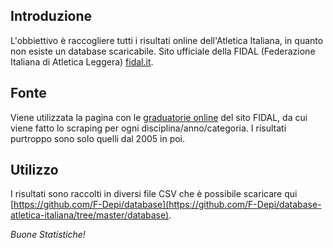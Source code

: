## Introduzione
L'obbiettivo è raccogliere tutti i risultati online dell'Atletica Italiana, in quanto non esiste un database scaricabile.
Sito ufficiale della FIDAL (Federazione Italiana di Atletica Leggera) [fidal.it](http://www.fidal.it/).

## Fonte
Viene utilizzata la pagina con le [graduatorie online](http://www.fidal.it/risultati/2019/COD7650/Index.htm) del sito FIDAL, da cui viene fatto lo scraping per ogni disciplina/anno/categoria.
I risultati purtroppo sono solo quelli dal 2005 in poi.

## Utilizzo
I risultati sono raccolti in diversi file CSV che è possibile scaricare qui [https://github.com/F-Depi/database](https://github.com/F-Depi/database-atletica-italiana/tree/master/database).

_Buone Statistiche!_



